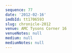 ```yaml
---
sequence: 77
date: '2012-02-16'
imdbId: tt1706593
slug: chronicle-2012
venue: AMC Tysons Corner 16
venueNotes: null
medium: null
mediumNotes: null
---
```


